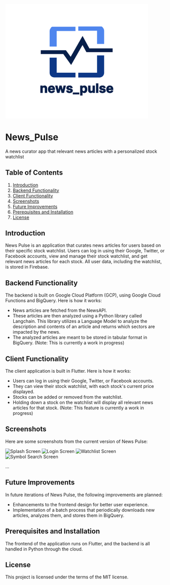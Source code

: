 <img src="src/clients/customer/assets/images/logo_art/fulllogo.png" alt="Project Logo" style="width: 450px;"/>

# News_Pulse
A news curator app that relevant news articles with a personalized stock watchlist

## Table of Contents
1. [Introduction](#introduction)
2. [Backend Functionality](#backend-functionality)
3. [Client Functionality](#client-functionality)
4. [Screenshots](#screenshots)
5. [Future Improvements](#future-improvements)
6. [Prerequisites and Installation](#prerequisites-and-installation)
7. [License](#license)

<a name="introduction"></a>
## Introduction

News Pulse is an application that curates news articles for users based on their specific stock watchlist. Users can log in using their Google, Twitter, or Facebook accounts, view and manage their stock watchlist, and get relevant news articles for each stock. All user data, including the watchlist, is stored in Firebase.

<a name="backend-functionality"></a>
## Backend Functionality

The backend is built on Google Cloud Platform (GCP), using Google Cloud Functions and BigQuery. Here is how it works:

- News articles are fetched from the NewsAPI.
- These articles are then analyzed using a Python library called Langchain. This library utilizes a Language Model to analyze the description and contents of an article and returns which sectors are impacted by the news.
- The analyzed articles are meant to be stored in tabular format in BigQuery. (Note: This is currently a work in progress)

<a name="client-functionality"></a>
## Client Functionality

The client application is built in Flutter. Here is how it works:

- Users can log in using their Google, Twitter, or Facebook accounts.
- They can view their stock watchlist, with each stock's current price displayed.
- Stocks can be added or removed from the watchlist. 
- Holding down a stock on the watchlist will display all relevant news articles for that stock. (Note: This feature is currently a work in progress)

<a name="screenshots"></a>
## Screenshots

Here are some screenshots from the current version of News Pulse:

<p float="left">
  <img src="src/clients/customer/assets/images/app%20screenshots/splash%20screen.jpg" alt="Splash Screen" width="200"/>
  <img src="src/clients/customer/assets/images/app screenshots/login screen.jpg" alt="Login Screen" width="200"/>
  <img src="src/clients/customer/assets/images/app screenshots/watchlist screen.jpg" alt="Watchlist Screen" width="200"/>
  <img src="src/clients/customer/assets/images/app screenshots/symbol search screen.jpg" alt="Symbol Search Screen" width="200"/>
</p>
... 

<a name="future-improvements"></a>
## Future Improvements

In future iterations of News Pulse, the following improvements are planned:

- Enhancements to the frontend design for better user experience.
- Implementation of a batch process that periodically downloads new articles, analyzes them, and stores them in BigQuery.

<a name="prerequisites-and-installation"></a>
## Prerequisites and Installation

The frontend of the application runs on Flutter, and the backend is all handled in Python through the cloud.

<a name="license"></a>
## License

This project is licensed under the terms of the MIT license.

